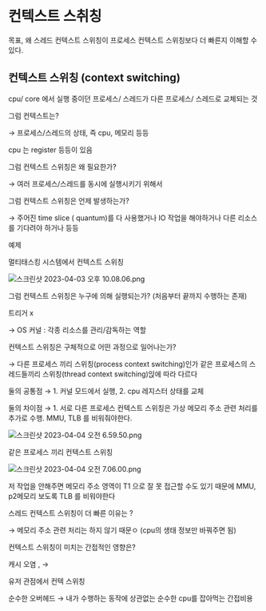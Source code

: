 # 컨텍스트 스취칭

목표, 왜 스레드 컨텍스트 스위칭이 프로세스 컨텍스트 스위칭보다 더 빠른지 이해할 수 있다.

## 컨텍스트 스위칭 (context switching)

cpu/ core 에서 실행 중이던 프로세스/ 스레드가 다른 프로세스/ 스레드로 교체되는 것

그럼 컨텍스트는?

→ 프로세스/스레드의 상태, 즉 cpu, 메모리 등등

cpu 는 register 등등이 있음

그럼 컨텍스트 스위칭은 왜 필요한가?

→ 여러 프로세스/스레드를 동시에 실행시키기 위해서

그럼 컨텍스트 스위칭은 언제 발생하는가?

→ 주어진 time slice ( quantum)를 다 사용했거나 IO 작업을 해야하거나 다른 리소스를 기다려야 하거나 등등

예제

멀티태스킹 시스템에서 컨텍스트 스위칭

![스크린샷 2023-04-03 오후 10.08.06.png](%E1%84%8F%E1%85%A5%E1%86%AB%E1%84%90%E1%85%A6%E1%86%A8%E1%84%89%E1%85%B3%E1%84%90%E1%85%B3%20%E1%84%89%E1%85%B3%E1%84%8E%E1%85%B1%E1%84%8E%E1%85%B5%E1%86%BC%20571b1a9fd8fa44f9bb7d56c991ced88f/%25E1%2584%2589%25E1%2585%25B3%25E1%2584%258F%25E1%2585%25B3%25E1%2584%2585%25E1%2585%25B5%25E1%2586%25AB%25E1%2584%2589%25E1%2585%25A3%25E1%2586%25BA_2023-04-03_%25E1%2584%258B%25E1%2585%25A9%25E1%2584%2592%25E1%2585%25AE_10.08.06.png)

그럼 컨텍스트 스위칭은 누구에 의해 실행되는가? (처음부터 끝까지 수행하는 존재)

트리거 x 

→ OS 커널 : 각종 리소스를 관리/감독하는 역할

컨텍스트 스위칭은 구체적으로 어떤 과정으로 일어나는가?

→ 다른 프로세스 끼리 스위칭(process context switching)인가 같은 프로세스의 스레드들끼리 스위칭(thread context switching)읹에 따라 다르다

둘의 공통점 → 1. 커널 모드에서 실행, 2. cpu 레지스터 상태를 교체

둘의 차이점 → 1. 서로 다른 프로세스 컨텍스트 스위칭은 가상 메모리 주소 관련 처리를 추가로 수행. MMU, TLB 를 비워줘야한다.

![스크린샷 2023-04-04 오전 6.59.50.png](%E1%84%8F%E1%85%A5%E1%86%AB%E1%84%90%E1%85%A6%E1%86%A8%E1%84%89%E1%85%B3%E1%84%90%E1%85%B3%20%E1%84%89%E1%85%B3%E1%84%8E%E1%85%B1%E1%84%8E%E1%85%B5%E1%86%BC%20571b1a9fd8fa44f9bb7d56c991ced88f/%25E1%2584%2589%25E1%2585%25B3%25E1%2584%258F%25E1%2585%25B3%25E1%2584%2585%25E1%2585%25B5%25E1%2586%25AB%25E1%2584%2589%25E1%2585%25A3%25E1%2586%25BA_2023-04-04_%25E1%2584%258B%25E1%2585%25A9%25E1%2584%258C%25E1%2585%25A5%25E1%2586%25AB_6.59.50.png)

같은 프로세스 끼리 컨텍스트 스위칭

![스크린샷 2023-04-04 오전 7.06.00.png](%E1%84%8F%E1%85%A5%E1%86%AB%E1%84%90%E1%85%A6%E1%86%A8%E1%84%89%E1%85%B3%E1%84%90%E1%85%B3%20%E1%84%89%E1%85%B3%E1%84%8E%E1%85%B1%E1%84%8E%E1%85%B5%E1%86%BC%20571b1a9fd8fa44f9bb7d56c991ced88f/%25E1%2584%2589%25E1%2585%25B3%25E1%2584%258F%25E1%2585%25B3%25E1%2584%2585%25E1%2585%25B5%25E1%2586%25AB%25E1%2584%2589%25E1%2585%25A3%25E1%2586%25BA_2023-04-04_%25E1%2584%258B%25E1%2585%25A9%25E1%2584%258C%25E1%2585%25A5%25E1%2586%25AB_7.06.00.png)

저 작업을 안해주면 메모리 주소 영역이 T1 으로 잘 못 접근할 수도 있기 때문에 MMU, p2메모리 보도록 TLB 를 비워야한다

스레드 컨텍스트 스위칭이 더 빠른 이유는 ?

→ 메모리 주소 관련 처리는 하지 않기 때문ㅇ  (cpu의 생태 정보만 바꿔주면 됨)

컨텍스트 스위칭이 미치는 간접적인 영향은?

캐시 오염 , →

유저 관점에서 컨텍 스위칭

순수한 오버헤드 → 내가 수행하는 동작에 상관없는 순수한 cpu를 잡아먹는 간접비용